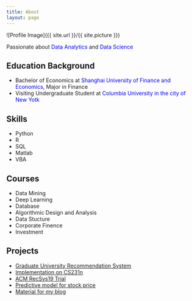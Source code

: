 ```yaml
---
title: About
layout: page
---
```

![Profile Image]({{ site.url }}/{{ site.picture }})

<p>Passionate about <span style="color:blue">Data Analytics</span> and <span style="color:blue">Data Science</span></p>
<h2>Education Background</h2>
<ul class="edu-history">
	<li>Bachelor of Economics at <span style="color:blue">Shanghai University of Finance and Economics</span>, Major in Finance</li>
	<li>Visiting Undergraduate Student at <span style="color:blue">Columbia University in the city of New Yotk</span></li>
</ul>

<h2>Skills</h2>
<ul class="skill-list">
	<li>Python</li>
	<li>R</li>
	<li>SQL</li>
	<li>Matlab</li>
	<li>VBA</li>
</ul>

<h2>Courses</h2>
<ul class="course-list">
	<li>Data Mining</li>
	<li>Deep Learning</li>
	<li>Database</li>
	<li>Algorithmic Design and Analysis</li>
	<li>Data Stucture</li>
	<li>Corporate Finence</li>
	<li>Investment</li>
</ul>

<h2>Projects</h2>
<ul>
	<li><a href="https://github.com/Hazel-Li/Graduate-School-Recommendation-System">Graduate University Recommendation System</a></li>
	<li><a href="https://github.com/Hazel-Li/implementation-on-CS231n">Implementation on CS231n</a></li>
  <li><a href="https://github.com/Hazel-Li/ACM-RecSys19-Project">ACM RecSys19 Trial</a></li>
  <li><a href="https://github.com/Hazel-Li/Predictive-Model-for-Stock-Price-by-SVM">Predictive model for stock price</a></li>
	<li><a href="https://github.com/Hazel-Li/self-teaching-material">Material for my blog</a></li>
</ul>